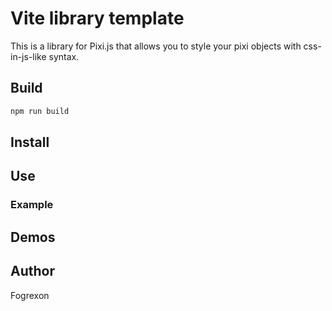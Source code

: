 # Vite library template

This is a library for Pixi.js that allows you to style your pixi objects with css-in-js-like syntax.

## Build

```bash
npm run build
```

## Install

## Use



### Example

## Demos


## Author

Fogrexon
